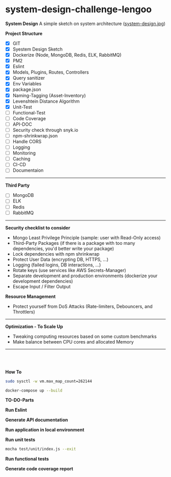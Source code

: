 # system-design-challenge-lengoo

**System Design**
  A simple sketch on system architecture ([system-design.jpg](resource/system-design.jpg))


**Project Structure**
  * [x] GIT
  * [x] Syestem Design Sketch
  * [x] Dockerize (Node, MongoDB, Redis, ELK, RabbitMQ)
  * [x] PM2
  * [x] Eslint
  * [x] Models, Plugins, Routes, Controllers
  * [x] Query sanitizer
  * [x] Env Variables
  * [x] package.json
  * [x] Naming-Tagging (Asset-Inventory)
  * [x] Levenshtein Distance Algorithm
  * [x] Unit-Test
  * [ ] Functional-Test
  * [ ] Code Coverage
  * [ ] API-DOC
  * [ ] Security check through snyk.io
  * [ ] npm-shrinkwrap.json
  * [ ] Handle CORS
  * [ ] Logging
  * [ ] Monitoring
  * [ ] Caching
  * [ ] CI-CD
  * [ ] Documentaion
<hr>

**Third Party**
  * [ ] MongoDB
  * [ ] ELK
  * [ ] Redis
  * [ ] RabbitMQ
<hr>

**Security checklist to consider**
* Mongo Least Privilege Principle (sample: user with Read-Only access)
* Third-Party Packages (if there is a package with too many dependencies, you'd better write your package)
* Lock dependencies with npm shrinkwrap
* Protect User Data (encrypting DB, HTTPS, ...)
* Logging (failed logins, DB interactions, ...)
* Rotate keys (use services like AWS Secrets-Manager)
* Separate development and production environments (dockerize your development dependencies)
* Escape Input / Filter Output

**Resource Management**
* Protect yourself from DoS Attacks (Rate-limiters, Debouncers, and Throttlers)
<hr>

**Optimization - To Scale Up**
* Tweaking computing resources based on some custom benchmarks
* Make balance between CPU cores and allocated Memory
<hr><br><br>


**How To**
```bash
sudo sysctl -w vm.max_map_count=262144

docker-compose up --build
```

**TO-DO-Parts**

**Run Eslint**

**Generate API documentation**

**Run application in local environment**

**Run unit tests**
```bash
mocha test/unit/index.js --exit
```

**Run functional tests**

**Generate code coverage report**